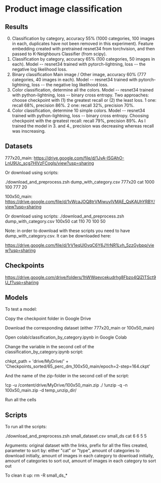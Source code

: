 # Product image classification

## Results

0. Classification by category, accuracy 55% (1000 categories, 100 images in each, duplicates have not been removed in this experiment). Feature embedding created with pretrained resnet34 from torchvision, and then passed to K-Neighbours Classifier (from scipy).
1. Classification by category, accuracy 65% (100 categories, 50 images in each). Model -- resnet34 trained with pytorch-lightning, loss -- the negative log likelihood loss.
2. Binary classification Main image / Other image, accuracy 60% (777 categories, 40 images in each). Model -- resnet34 trained with pytorch-lightning, loss -- the negative log likelihood loss.
3. Color classification, determine all the colors. Model -- resnet34 trained with python-lightning, loss -- binary cross entropy. Two approaches: choose checkpoint with (1) the greatest recall or (2) the least loss. 1 one: recall 68%, precision 86%. 2 one: recall 32%, precision 70%. 
4. Color classification, determine 10 simple colors. Model -- resnet34 trained with python-lightning, loss -- binary cross entropy. Choosing checkpoint with the greatest recall: recall 79%, precision 89%.
As I trained the model in 3. and 4., precision was decreasing whereas recall was inscreasing.
## Datasets

777x20_main:
https://drive.google.com/file/d/1JvA-I5GAhO-LnU9Uc_scg7HlVzFCogls/view?usp=sharing

Or download using scripts:

./download_and_preprocess.zsh dump_with_category.csv 777x20 cat 1000 100 777 20

100x50_main:
https://drive.google.com/file/d/1vWcaJOQ8trVMiwuyIVMAE_QsKAUhYRBY/view?usp=sharing

Or download using scripts:
./download_and_preprocess.zsh dump_with_category.csv 100x50 cat 110 70 100 50

Note: in order to download with these scripts you need to have dump_with_category.csv. It can be downloaded here:

https://drive.google.com/file/d/1rV1eqUl0vqC6Y6JYrNR1Lvh_5zzGybpq/view?usp=sharing

## Checkpoints

https://drive.google.com/drive/folders/1hWWqevcekudrhg8Fbzo4QlZITSct9U_f?usp=sharing

## Models

To test a model:

Copy the checkpoint folder in Google Drive

Download the corresponding dataset (either 777x20_main or 100x50_main)

Open colab/classification_by_category.ipynb in Google Colab

Change the variable in the second cell of the classification_by_category.ipynb script:

chkpt_path = 'drive/MyDrive/' +\
             'Checkpoints_sorted/65_perc_dm_100x50_main/epoch=2-step=164.ckpt'

And the name of the zip-folder in the second cell of the script:

!cp -u /content/drive/MyDrive/100x50_main.zip ./
!unzip -q -n 100x50_main.zip -d temp_unzip_dir/

Run all the cells

## Scripts
To run all the scripts:

./download_and_preprocess.zsh small_dataset.csv small_ds cat 6 6 5 5

Arguments: original dataset with the links, prefix for all the files created, parameter to sort by: either "cat" or "type", amount of categories to download initially, amount of images in each category to download initially, amount of categories to sort out, amount of images in each category to sort out

To clean it up: rm -R small_ds_*

